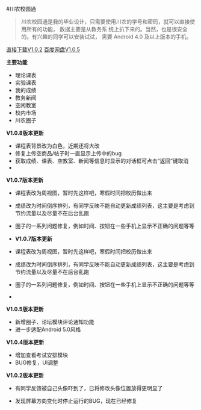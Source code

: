 #川农校园通
> 川农校园通是我的毕业设计，只需要使用川农的学号和密码，就可以直接使用所有的功能，
> 数据主要是从教务系 统上扒下来的。当然，也是很安全的。有兴趣的同学可以安装试试，
> 需要 Android 4.0 及以上版本的手机。

[直接下载V1.0.2][1]
[百度网盘V1.0.5][2]

**主要功能**

* 理论课表
* 实验课表
* 我的成绩
* 教务新闻
* 空闲教室
* 校内市场
* 川农圈子

**V1.0.8版本更新**

* 课程表背景改为白色，近期还将大改
* 修复上传空商品/帖子时一直显示上传中的bug
* 获取成绩、课表、空教室、新闻等信息时显示的对话框可点击“返回”键取消
* 
**V1.0.7版本更新**

* 课程表改为周视图，暂时先这样吧，寒假时间把校历做出来
* 成绩改为时间倒序排列，有同学反映不能自动更新成绩列表，这主要是考虑到节约流量以及尽量不在后台乱跑
* 圈子的一系列问题修复，例如时间、按钮在一些手机上显示不正确的问题等等
* **V1.0.7版本更新**

* 课程表改为周视图，暂时先这样吧，寒假时间把校历做出来
* 成绩改为时间倒序排列，有同学反映不能自动更新成绩列表，这主要是考虑到节约流量以及尽量不在后台乱跑
* 圈子的一系列问题修复，例如时间、按钮在一些手机上显示不正确的问题等等
* 

**V1.0.5版本更新**

* 新增圈子、论坛模块评论通知功能
* 进一步适配Android 5.0风格

**V1.0.4版本更新**

* 增加查看考试安排模块
* BUG修复，UI调整

**V1.0.2版本更新**

* 有同学反馈被自己头像吓到了，已将修改头像位置放得更明显了
* 发现屏幕方向变化时停止运行的BUG，现在已经修复


  [1]: https://github.com/WinsonTse/SicauHelper/blob/master/sicauhelperV102.apk?raw=true
  [2]: http://pan.baidu.com/s/1dDjGbuT
